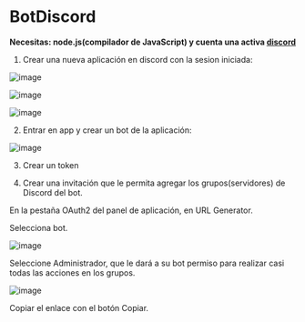 # BotDiscord

__Necesitas: node.js(compilador de JavaScript) y cuenta una activa [discord](https://discord.com)__

1. Crear una nueva aplicación en discord con la sesion iniciada:

![image](https://user-images.githubusercontent.com/99162884/189795143-c44e4247-276b-4249-9027-5b1a797e3bd2.png)

![image](https://user-images.githubusercontent.com/99162884/189795364-2718aacf-7245-406b-bbfc-fd8e718a6f02.png)

![image](https://user-images.githubusercontent.com/99162884/189795427-1ee124a9-a047-4b7f-a249-bdb2de7ec6d2.png)

2. Entrar en app y crear un bot de la aplicación:

![image](https://user-images.githubusercontent.com/99162884/189795614-3867ed6d-fdaf-454e-a207-48b701250cc5.png)

3. Crear un token

4. Crear una invitación que le permita agregar los grupos(servidores) de Discord del bot.

 En la pestaña OAuth2 del panel de aplicación, en URL Generator.
 
 Selecciona bot.

![image](https://user-images.githubusercontent.com/99162884/190301626-66440b3f-86cb-4937-bbc9-c2172768c0ef.png)


Seleccione Administrador, que le dará a su bot permiso para realizar casi todas las acciones en los grupos.

![image](https://user-images.githubusercontent.com/99162884/190301772-d3715531-3ce5-4d1a-bd62-3d86243332de.png)


Copiar el enlace con el botón Copiar.
